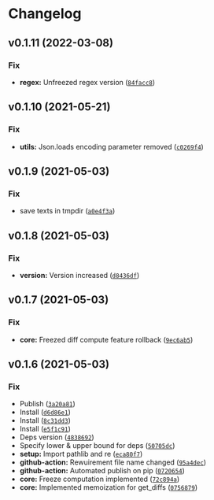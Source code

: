 # Changelog

<!--next-version-placeholder-->

## v0.1.11 (2022-03-08)
### Fix
* **regex:** Unfreezed regex version ([`84facc8`](https://github.com/Esukhia/antx/commit/84facc816b06cd995acf9ae325a379cfb17acba1))

## v0.1.10 (2021-05-21)
### Fix
* **utils:** Json.loads encoding parameter removed ([`c0269f4`](https://github.com/Esukhia/antx/commit/c0269f4230a464a5864f1163a77421f534e31bc0))

## v0.1.9 (2021-05-03)
### Fix
*  save texts in tmpdir ([`a0e4f3a`](https://github.com/Esukhia/antx/commit/a0e4f3a2a3ebb7f484f288a57207a0d536cdd9f8))

## v0.1.8 (2021-05-03)
### Fix
* **version:** Version increased ([`d8436df`](https://github.com/Esukhia/antx/commit/d8436dfd424710a73cee4b9f4c0c61707e589d03))

## v0.1.7 (2021-05-03)
### Fix
* **core:** Freezed diff compute feature rollback ([`9ec6ab5`](https://github.com/Esukhia/antx/commit/9ec6ab53a01c307bdf753911f525dc7b86dbaad0))

## v0.1.6 (2021-05-03)
### Fix
* Publish ([`3a20a81`](https://github.com/Esukhia/antx/commit/3a20a810312361f5fcbcc571551679d6baee08be))
* Install ([`d6d86e1`](https://github.com/Esukhia/antx/commit/d6d86e18aced5bee358996af1e0c79f075c4d438))
* Install ([`8c31dd3`](https://github.com/Esukhia/antx/commit/8c31dd3f484bec8254e3280ef3e40dc3733a1450))
* Install ([`e5f1c91`](https://github.com/Esukhia/antx/commit/e5f1c910bebbbd32e095b2820777eb8c99606d5a))
* Deps version ([`4838692`](https://github.com/Esukhia/antx/commit/48386920211fd9d24f6e348c427c4f215330bfe2))
* Specify lower & upper bound for deps ([`50705dc`](https://github.com/Esukhia/antx/commit/50705dcca6caedc8b8b82ddadb7c9c9f300d77fd))
* **setup:** Import pathlib and re ([`eca80f7`](https://github.com/Esukhia/antx/commit/eca80f7375ac7543fae4abe2127eddd4c8715b30))
* **github-action:** Rewuirement file name changed ([`95a4dec`](https://github.com/Esukhia/antx/commit/95a4dece87d957914b84094fceb40811c24a3cd5))
* **github-action:** Automated publish on pip ([`0720654`](https://github.com/Esukhia/antx/commit/07206548bf933e45c27a1fe866a08589c72e4eaa))
* **core:** Freeze computation implemented ([`72c894a`](https://github.com/Esukhia/antx/commit/72c894a4405ece635dcc55b09138532e6808dae9))
* **core:** Implemented memoization for get_diffs ([`0756879`](https://github.com/Esukhia/antx/commit/07568795d6c60416d3058c5e2f2ce8f641ff6472))
